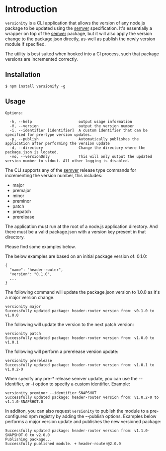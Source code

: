 Introduction
====================

`versionity` is a CLI application that allows the version of any node.js package to be updated using the [semver](http://semver.org) specification.
 It's essentially a wrapper on top of the [semver](https://github.com/npm/node-semver) package, but it will also apply the version change to the package.json directly, as-well as publish the newly version module if specified.
  
 The utility is best suited when hooked into a CI process, such that package versions are incremented correctly.
 

Installation
------------

    $ npm install versionify -g

Usage
-----------


    Options:
    
      -h, --help                     output usage information
      -V, --version                  output the version number
      -i. --identifier [identifier]  A custom identifier that can be specified for pre-type version updates.
      -p, --publish                  Automatically publishes the application after performing the version update
      -d, --directory                Change the directory where the package.json is located.
      -vo, --versionOnly             This will only output the updated version number to stdout. All other logging is disabled.



The CLI supports any of the [semver](https://github.com/npm/node-semver) release type commands for incrementing the version number, this includes:

+ major
+ premajor
+ minor
+ preminor
+ patch
+ prepatch
+ prerelease


The application must run at the root of a node.js application directory. And there must be a valid package.json with a version key present in that directory.

Please find some examples below.

The below examples are based on an initial package version of: 0.1.0:

    {
      "name": "header-router",
      "version": "0.1.0",
      ...
    }



The following command will update the package.json version to 1.0.0 as it's a major version change.

    versionity major
    Successfully updated package: header-router version from: v0.1.0 to v1.0.0
    
The following will update the version to the next patch version:

    versionity patch
    Successfully updated package: header-router version from: v1.0.0 to v1.0.1
    
The following will perform a prerelease version update:

    versionity prerelease
    Successfully updated package: header-router version from: v1.0.1 to v1.0.2-0
    
When specify any pre-* release semver update, you can use the --identifier, or -i option to specify a custom identifier. Example:

    versionity preminor --identifier SNAPSHOT
    Successfully updated package: header-router version from: v1.0.2-0 to v1.1.0-SNAPSHOT.0
    
In additon, you can also request `versionity` to publish the module to a pre-configured npm registry by adding the --publish options. Examples below performs a major version update and publishes the new versioned package:

    Successfully updated package: header-router version from: v1.1.0-SNAPSHOT.0 to v2.0.0
    Publishing package...
    Successfully published module. + header-router@2.0.0
    
    
    
    
    


